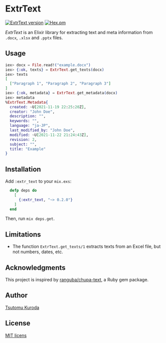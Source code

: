 # ExtrText

[![ExtrText version](https://img.shields.io/hexpm/v/extr_text.svg)](https://hex.pm/packages/extr_text)
[![Hex.pm](https://img.shields.io/hexpm/dt/extr_text.svg)](https://hex.pm/packages/extr_text)

*ExtrText* is an Elixir library for extracting text and meta information from `.docx`, `.xlsx` and `.pptx` files.

## Usage

```elixir
iex> docx = File.read!("example.docx")
iex> {:ok, texts} = ExtrText.get_texts(docx)
iex> texts
[
  ["Paragraph 1", "Paragraph 2", "Paragraph 3"]
]
iex> {:ok, metadata} = ExtrText.get_metadata(docx)
iex> metadata
%ExtrText.Metadata{
  created: ~U[2021-11-19 22:25:20Z],
  creator: "John Doe",
  description: "",
  keywords: "",
  language: "ja-JP",
  last_modified_by: "John Doe",
  modified: ~U[2021-11-22 21:24:43Z],
  revision: 2,
  subject: "",
  title: "Example"
}
```

## Installation

Add `:extr_text` to your `mix.exs`:

```elixir
  defp deps do
    [
      {:extr_text, "~> 0.2.0"}
    ]
  end
```

Then, run `mix deps.get`.

## Limitations

* The function `ExtrText.get_texts/1` extracts texts from an Excel file, but not numbers, dates, etc.

## Acknowledgments

This project is inspired by [ranguba/chupa-text](https://github.com/ranguba/chupa-text),
a Ruby gem package.

## Author

[Tsutomu Kuroda](<mailto:t-kuroda@coregenik.com>)

## License

[MIT licens](./MIT_LICENSE.txt)
